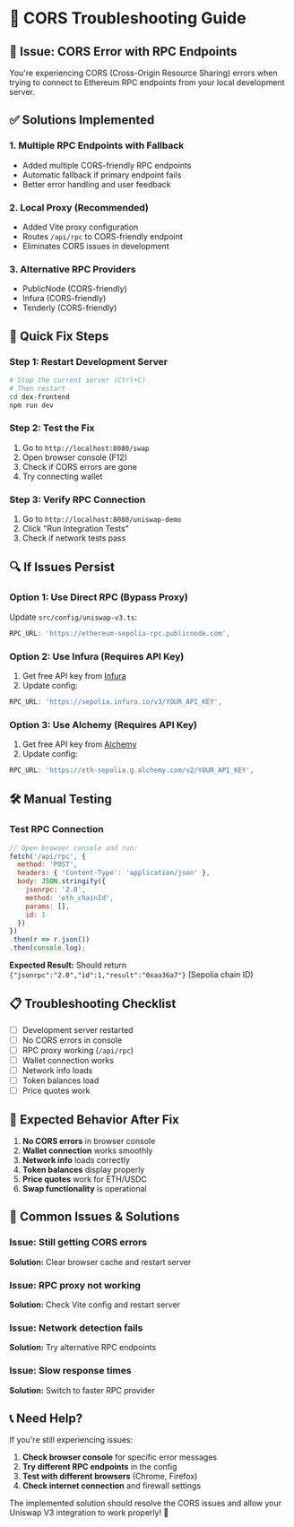 # 🔧 CORS Troubleshooting Guide

## 🚨 **Issue: CORS Error with RPC Endpoints**

You're experiencing CORS (Cross-Origin Resource Sharing) errors when trying to connect to Ethereum RPC endpoints from your local development server.

## ✅ **Solutions Implemented**

### **1. Multiple RPC Endpoints with Fallback**
- Added multiple CORS-friendly RPC endpoints
- Automatic fallback if primary endpoint fails
- Better error handling and user feedback

### **2. Local Proxy (Recommended)**
- Added Vite proxy configuration
- Routes `/api/rpc` to CORS-friendly endpoint
- Eliminates CORS issues in development

### **3. Alternative RPC Providers**
- PublicNode (CORS-friendly)
- Infura (CORS-friendly) 
- Tenderly (CORS-friendly)

## 🚀 **Quick Fix Steps**

### **Step 1: Restart Development Server**
```bash
# Stop the current server (Ctrl+C)
# Then restart
cd dex-frontend
npm run dev
```

### **Step 2: Test the Fix**
1. Go to `http://localhost:8080/swap`
2. Open browser console (F12)
3. Check if CORS errors are gone
4. Try connecting wallet

### **Step 3: Verify RPC Connection**
1. Go to `http://localhost:8080/uniswap-demo`
2. Click "Run Integration Tests"
3. Check if network tests pass

## 🔍 **If Issues Persist**

### **Option 1: Use Direct RPC (Bypass Proxy)**
Update `src/config/uniswap-v3.ts`:
```typescript
RPC_URL: 'https://ethereum-sepolia-rpc.publicnode.com',
```

### **Option 2: Use Infura (Requires API Key)**
1. Get free API key from [Infura](https://infura.io/)
2. Update config:
```typescript
RPC_URL: 'https://sepolia.infura.io/v3/YOUR_API_KEY',
```

### **Option 3: Use Alchemy (Requires API Key)**
1. Get free API key from [Alchemy](https://alchemy.com/)
2. Update config:
```typescript
RPC_URL: 'https://eth-sepolia.g.alchemy.com/v2/YOUR_API_KEY',
```

## 🛠 **Manual Testing**

### **Test RPC Connection**
```javascript
// Open browser console and run:
fetch('/api/rpc', {
  method: 'POST',
  headers: { 'Content-Type': 'application/json' },
  body: JSON.stringify({
    jsonrpc: '2.0',
    method: 'eth_chainId',
    params: [],
    id: 1
  })
})
.then(r => r.json())
.then(console.log);
```

**Expected Result:** Should return `{"jsonrpc":"2.0","id":1,"result":"0xaa36a7"}` (Sepolia chain ID)

## 📋 **Troubleshooting Checklist**

- [ ] Development server restarted
- [ ] No CORS errors in console
- [ ] RPC proxy working (`/api/rpc`)
- [ ] Wallet connection works
- [ ] Network info loads
- [ ] Token balances load
- [ ] Price quotes work

## 🎯 **Expected Behavior After Fix**

1. **No CORS errors** in browser console
2. **Wallet connection** works smoothly
3. **Network info** loads correctly
4. **Token balances** display properly
5. **Price quotes** work for ETH/USDC
6. **Swap functionality** is operational

## 🚨 **Common Issues & Solutions**

### **Issue: Still getting CORS errors**
**Solution:** Clear browser cache and restart server

### **Issue: RPC proxy not working**
**Solution:** Check Vite config and restart server

### **Issue: Network detection fails**
**Solution:** Try alternative RPC endpoints

### **Issue: Slow response times**
**Solution:** Switch to faster RPC provider

## 📞 **Need Help?**

If you're still experiencing issues:

1. **Check browser console** for specific error messages
2. **Try different RPC endpoints** in the config
3. **Test with different browsers** (Chrome, Firefox)
4. **Check internet connection** and firewall settings

The implemented solution should resolve the CORS issues and allow your Uniswap V3 integration to work properly! 🚀
